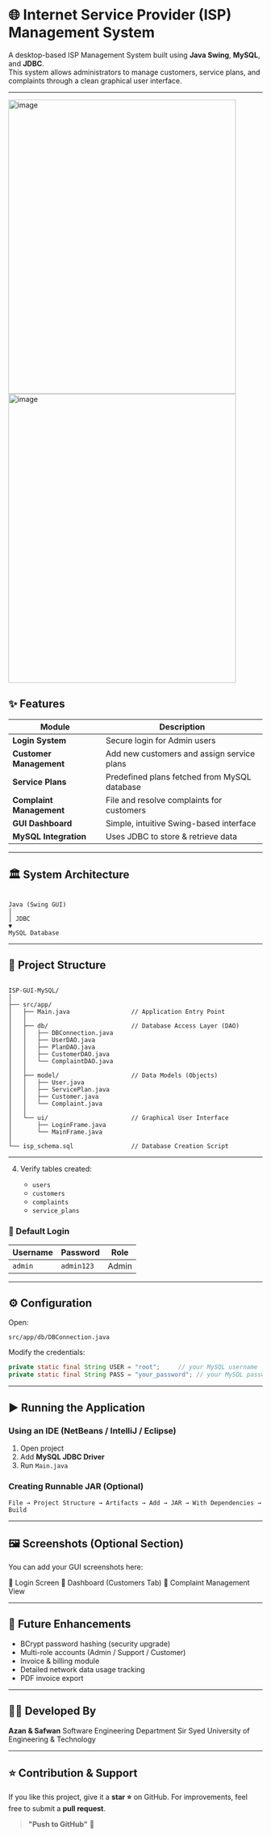 

# 🌐 Internet Service Provider (ISP) Management System  
A desktop-based ISP Management System built using **Java Swing**, **MySQL**, and **JDBC**.  
This system allows administrators to manage customers, service plans, and complaints through a clean graphical user interface.

---
<img width="451" height="582" alt="image" src="https://github.com/user-attachments/assets/744e6088-0fde-4be7-bb3c-71f8a73114cf" />

<img width="451" height="572" alt="image" src="https://github.com/user-attachments/assets/1734bd2c-ffa7-4667-ba60-15a32e28d584" />


## ✨ Features

| Module | Description |
|--------|-------------|
| **Login System** | Secure login for Admin users |
| **Customer Management** | Add new customers and assign service plans |
| **Service Plans** | Predefined plans fetched from MySQL database |
| **Complaint Management** | File and resolve complaints for customers |
| **GUI Dashboard** | Simple, intuitive Swing-based interface |
| **MySQL Integration** | Uses JDBC to store & retrieve data |

---

## 🏛️ System Architecture

```

Java (Swing GUI)
│
│ JDBC
▼
MySQL Database

```

---

## 🧱 Project Structure

```

ISP-GUI-MySQL/
│
├── src/app/
│   ├── Main.java                 // Application Entry Point
│   │
│   ├── db/                       // Database Access Layer (DAO)
│   │   ├── DBConnection.java
│   │   ├── UserDAO.java
│   │   ├── PlanDAO.java
│   │   ├── CustomerDAO.java
│   │   └── ComplaintDAO.java
│   │
│   ├── model/                    // Data Models (Objects)
│   │   ├── User.java
│   │   ├── ServicePlan.java
│   │   ├── Customer.java
│   │   └── Complaint.java
│   │
│   └── ui/                       // Graphical User Interface
│       ├── LoginFrame.java
│       └── MainFrame.java
│
└── isp_schema.sql                // Database Creation Script

````

---

4. Verify tables created:

   * `users`
   * `customers`
   * `complaints`
   * `service_plans`

### 🔑 Default Login

| Username | Password   | Role  |
| -------- | ---------- | ----- |
| `admin`  | `admin123` | Admin |

---

## ⚙️ Configuration

Open:

```
src/app/db/DBConnection.java
```

Modify the credentials:

```java
private static final String USER = "root";     // your MySQL username
private static final String PASS = "your_password"; // your MySQL password
```

---

## ▶ Running the Application

### Using an IDE (NetBeans / IntelliJ / Eclipse)

1. Open project
2. Add **MySQL JDBC Driver**
3. Run `Main.java`

### Creating Runnable JAR (Optional)

```
File → Project Structure → Artifacts → Add → JAR → With Dependencies → Build
```

---

## 🖼️ Screenshots (Optional Section)

You can add your GUI screenshots here:


📌 Login Screen
📌 Dashboard (Customers Tab)
📌 Complaint Management View


---

## 🚀 Future Enhancements

* BCrypt password hashing (security upgrade)
* Multi-role accounts (Admin / Support / Customer)
* Invoice & billing module
* Detailed network data usage tracking
* PDF invoice export

---

## 👨‍💻 Developed By

**Azan & Safwan**
Software Engineering Department
Sir Syed University of Engineering & Technology

---

## ⭐ Contribution & Support

If you like this project, give it a **star ⭐** on GitHub.
For improvements, feel free to submit a **pull request**.






> **"Push to GitHub"** 🚀
```

